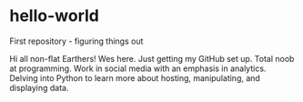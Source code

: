 # hello-world
First repository - figuring things out

Hi all non-flat Earthers! Wes here. Just getting my GitHub set up. Total noob at programming. Work in social media with an emphasis in analytics. Delving into Python to learn more about hosting, manipulating, and displaying data.
